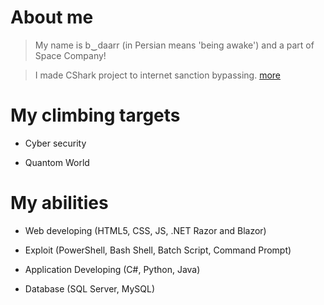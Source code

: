 # About me

> My name is b‿daarr (in Persian means 'being awake') and a part of Space Company!

> I made CShark project to internet sanction bypassing. [more](https://github.com/b-daarr/cshark)

# My climbing targets

+ Cyber security

+ Quantom World

# My abilities

+ Web developing (HTML5, CSS, JS, .NET Razor and Blazor)

+ Exploit (PowerShell, Bash Shell, Batch Script, Command Prompt)

+ Application Developing (C#, Python, Java)

+ Database (SQL Server, MySQL)
